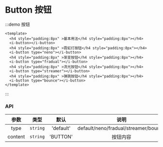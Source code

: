 # Button 按钮

:::demo 按钮

```vue
<template>
  <h4 style="padding:8px" >基本用法</h4 style="padding:8px"></h4>
  <i-button></i-button>
  <h4 style="padding:8px" >霓虹灯按钮</h4 style="padding:8px"></h4>
  <i-button type="neno"></i-button>
  <h4 style="padding:8px" >渐变按钮</h4 style="padding:8px"></h4>
  <i-button type="fradual"></i-button>
  <h4 style="padding:8px" >流光按钮</h4 style="padding:8px"></h4>
  <i-button type="streamer"></i-button>
  <h4 style="padding:8px" >弹跳按钮</h4 style="padding:8px"></h4>
  <i-button type="bounce"></i-button>
</template>

```

:::
### API

|    参数     |   类型    | 默认  |           说明           |
| :---------: | :-------: | :---: | :----------------------: |
|   type   | `string`  |  'default'   |   default/neno/fradual/streamer/bounce |
|   content   | `string`  |  'BUTTON'   |   按钮内容 |
